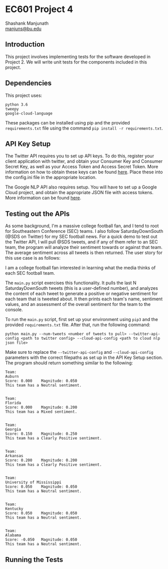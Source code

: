 # EC601 Project 4

Shashank Manjunath  
manjuns@bu.edu  

## Introduction

This project involves implementing tests for the software developed in Project 2. We will write unit tests for the
components included in this project.

## Dependencies

This project uses:

```
python 3.6
tweepy
google-cloud-language
```

These packages can be installed using pip and the provided `requirements.txt` file using the command `pip install -r
requirements.txt`.

## API Key Setup

The Twitter API requires you to set up API keys. To do this, register your client application with twitter, and obtain
your Consumer Key and Consumer Secret Key, as well as your Access Token and Access Secret Token. More information on how
to obtain these keys can be found [here](https://developer.twitter.com/en/docs/twitter-api/getting-started/guide). Place
these into the config.ini file in the appropriate location.

The Google NLP API also requires setup. You will have to set up a Google Cloud project, and obtain the appropriate JSON
file with access tokens. More information can be found [here](https://cloud.google.com/natural-language/docs/setup).


## Testing out the APIs

As some background, I'm a massive college football fan, and I tend to root for Southeastern Conference (SEC) teams. I
also follow SaturdayDownSouth (@SDS on Twitter) for my SEC football news. For a quick demo to test out the Twitter API,
I will pull @SDS tweets, and if any of them refer to an SEC team, the program will analyze their sentiment towards or
against that team. The average sentiment across all tweets is then returned. The user story for this use case is as
follows:

I am a college football fan interested in learning what the media thinks of each SEC football team.

The `main.py` script exercises this functionality. It pulls the last N SaturdayDownSouth tweets (this is a user-defined
number), and analyzes the content of each tweet to generate a positive or negative sentiment for each team that is
tweeted about. It then prints each team's name, sentiment values, and an assessment of the overall sentiment for the
team to the console.

To run the `main.py` script, first set up your environment using `pip3` and the provided `requirements.txt` file. After
that, run the following command:

```
python main.py --num-tweets <number of tweets to pull> --twitter-api-config <path to twitter config> --cloud-api-config <path to cloud nlp json file>
```

Make sure to replace the `--twitter-api-config` and `--cloud-api-config` parameters with the correct filepaths as set up
in the API Key Setup section. The program should return something similar to the following:

```
Team:
Auburn
Score: 0.000    Magnitude: 0.050
This team has a Neutral sentiment.


Team:
Florida
Score: 0.000    Magnitude: 0.200
This team has a Mixed sentiment.


Team:
Georgia
Score: 0.150    Magnitude: 0.250
This team has a Clearly Positive sentiment.


Team:
Arkansas
Score: 0.200    Magnitude: 0.200
This team has a Clearly Positive sentiment.


Team:
University of Mississippi
Score: 0.050    Magnitude: 0.050
This team has a Neutral sentiment.


Team:
Kentucky
Score: 0.050    Magnitude: 0.050
This team has a Neutral sentiment.


Team:
Alabama
Score: -0.050   Magnitude: 0.050
This team has a Neutral sentiment.
```

## Running the Tests


